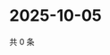 # 2025-10-05

共 0 条

<!-- BEGIN ZHIHUQUESTIONS -->
<!-- 最后更新时间 Sun Oct 05 2025 12:12:42 GMT+0800 (China Standard Time) -->

<!-- END ZHIHUQUESTIONS -->
